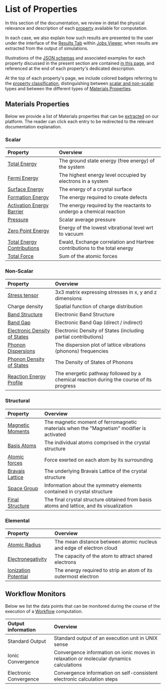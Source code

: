 # List of Properties

In this section of the documentation, we review in detail the physical relevance and description of each [property](../properties/overview.md) available for computation. 

In each case, we also explain how such results are presented to the user under the interface of the [Results Tab](../jobs/ui/results-tab.md) within [Jobs Viewer](../jobs/ui/viewer.md), when results are extracted from the output of simulations. 

Illustrations of the [JSON schemas](../properties/data/overview.md) and associated examples for each property discussed in the present section are contained [in this page](../properties/data/list.md), and referenced at the end of each property's dedicated description.

At the top of each property's page, we include colored badges referring to the [property classification](../properties/classification/overview.md), distinguishing between [scalar and non-scalar](../properties/classification#by-data-type) types and between the different types of [Materials Properties](../properties/classification/materials.md).

## Materials Properties

Below we provide a list of Materials properties that can be [extracted](../properties/lifecycle/extractor.md) on our platform. The reader can click each entry to be redirected to the relevant documentation explanation.

### Scalar

| Property                                             | Overview                                         |
|:---------------------------------------------------  |:------------------------------------------------|
| [Total Energy](scalar/total-energy.md)  | The ground state energy (free energy) of the system |
| [Fermi Energy](scalar/fermi-energy.md)  | The highest energy level occupied by electrons in a system |
| [Surface Energy](scalar/surface-energy.md)           | The energy of a crystal surface |
| [Formation Energy](scalar/formation-energy.md)           | The energy required to create defects |
| [Activation Energy Barrier](scalar/activation-barrier.md)    | The energy required by the reactants to undergo a chemical reaction |
| [Pressure](scalar/pressure.md)                       | Scalar average pressure |
| [Zero Point Energy](scalar/zero-point-energy.md) | Energy of the lowest vibrational level wrt to vacuum |
| [Total Energy Contributions](scalar/total-energy.md#total-energy-contributions) | Ewald, Exchange correlation and	Hartree contributions to the total energy |
| [Total Force](scalar/total-force.md)                 | Sum of the atomic forces |

### Non-Scalar

| Property                                             | Overview                                         |
|:---------------------------------------------------  |:------------------------------------------------|
| [Stress tensor](non-scalar/stress-tensor.md)         | 3x3 matrix expressing stresses in x, y and z dimensions |
| Charge density                                       | Spatial function of charge distribution |
| [Band Structure](non-scalar/bandstructure.md)        | Electronic Band Structure |
| [Band Gap](non-scalar/band-gaps.md)       | Electronic Band Gap (direct / indirect) |
| [Electronic Density of States](non-scalar/electronic-dos.md)               | Electronic Density of States (including partial contributions) |
| [Phonon Dispersions](non-scalar/phonon-dispersions.md) | The dispersion plot of lattice vibrations (phonons) frequencies |
| [Phonon Density of States](non-scalar/phonon-dos.md) | The Density of States of Phonons |
| [Reaction Energy Profile](non-scalar/reaction-energy-profile.md)    | The energetic pathway followed by a chemical reaction during the course of its progress |


### Structural

| Property                                             | Overview                                         |
|:---------------------------------------------------  |:------------------------------------------------|
| [Magnetic Moments](structural/magnetic-moment.md)    | The magnetic moment of ferromagnetic materials when the "Magnetism" modifier is activated |
| [Basis Atoms](structural/basis.md)             | The individual atoms comprised in the crystal structure  |
| [Atomic forces](structural/atomic-forces.md)         | Force exerted on each atom by its surrounding |
| [Bravais Lattice](structural/lattice.md)             | The underlying Bravais Lattice of the crystal structure |
| [Space Group](structural/space-group.md)             | Information about the symmetry elements contained in crystal structure |
| [Final Structure](structural/final-structure.md)     | The final crystal structure obtained from basis atoms and lattice, and its visualization |

### Elemental

| Property                                             | Overview                                         |
|:---------------------------------------------------  |:------------------------------------------------|
| [Atomic Radius](elemental/atomic-radius.md) | The mean distance between atomic nucleus and edge of electron cloud |
| [Electronegativity](elemental/electronegativity.md) | The capacity of the atom to attract shared electrons |
| [Ionization Potential](elemental/ionization-potential.md) | The energy required to strip an atom of its outermost electron |

## Workflow Monitors

Below we list the data points that can be monitored during the course of the execution of a [Workflow](../workflows/overview.md) computation.

| Output information | Overview |
|:---------------   |:------------|
| Standard Output   | Standard output of an execution unit in UNIX sense |
| Ionic Convergence | Convergence information on ionic moves in relaxation or molecular dynamics calculations |
| Electronic Convergence  | Convergence information on self-consistent electronic calculation steps |
